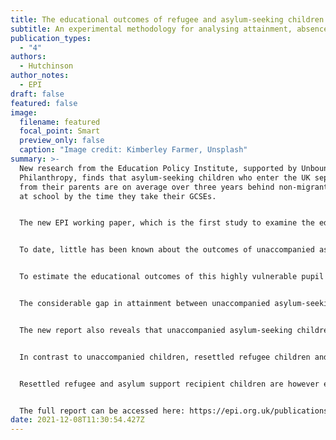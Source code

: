 ```yaml
---
title: The educational outcomes of refugee and asylum-seeking children in England
subtitle: An experimental methodology for analysing attainment, absence and exclusions
publication_types:
  - "4"
authors:
  - Hutchinson
author_notes:
  - EPI
draft: false
featured: false
image:
  filename: featured
  focal_point: Smart
  preview_only: false
  caption: "Image credit: Kimberley Farmer, Unsplash"
summary: >-
  New research from the Education Policy Institute, supported by Unbound
  Philanthropy, finds that asylum-seeking children who enter the UK separated
  from their parents are on average over three years behind non-migrant children
  at school by the time they take their GCSEs.


  The new EPI working paper, which is the first study to examine the educational outcomes of the majority of asylum-seeking and refugee pupils in England, estimates their school attainment and considers absence and exclusion rates.


  To date, little has been known about the outcomes of unaccompanied asylum-seeking children, resettled refugees or asylum support children who enter the English school system, as the government does not record the progress of these pupils.


  To estimate the educational outcomes of this highly vulnerable pupil group, many of whom have experienced acute trauma, researchers at EPI developed a methodology that combines administrative datasets with national statistics and data obtained through freedom of information requests to the Home Office.


  The considerable gap in attainment between unaccompanied asylum-seeking pupils and non-migrant children of 37.4 months is estimated by researchers to be similar in size to the gap for pupils with special needs and disabilities who have the most severe needs.


  The new report also reveals that unaccompanied asylum-seeking children experience higher rates of fixed period school exclusions (7.1%) than non-migrant children (5.2%), as well as slightly higher school absence rates of 6.8% compared to 6.6% for non-migrant children.


  In contrast to unaccompanied children, resettled refugee children and asylum-seeking children living with family members in receipt of financial support from the government, are estimated to experience a much smaller school attainment gap on average, but one that is still substantial – trailing their non-migrant peers by around a year and a half (17.3 months) at GCSE.


  Resettled refugee and asylum support recipient children are however estimated to have higher school attendance rates than non-migrant children, with 5% school absence rates compared to the 6.6% for non-migrant children. Such pupils also have a lower-than-average fixed period exclusion rate, at 4.4% compared to the non-migrant average of 5.2%.


  The full report can be accessed here: https://epi.org.uk/publications-and-research/the-educational-outcomes-of-refugee-and-asylum-seeking-children-in-england/ 
date: 2021-12-08T11:30:54.427Z
---
```

